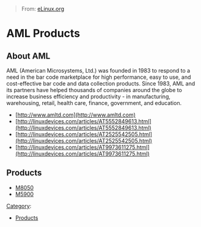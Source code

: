 > From: [eLinux.org](http://eLinux.org/AML_Products "http://eLinux.org/AML_Products")


# AML Products



## About AML

AML (American Microsystems, Ltd.) was founded in 1983 to respond to a
need in the bar code marketplace for high performance, easy to use, and
cost-effective bar code and data collection products. Since 1983, AML
and its partners have helped thousands of companies around the globe to
increase business efficiency and productivity - in manufacturing,
warehousing, retail, health care, finance, government, and education.

-   [http://www.amltd.com](http://www.amltd.com)
-   [http://linuxdevices.com/articles/AT5552849613.html](http://linuxdevices.com/articles/AT5552849613.html)
-   [http://linuxdevices.com/articles/AT2525542505.html](http://linuxdevices.com/articles/AT2525542505.html)
-   [http://linuxdevices.com/articles/AT9973611275.html](http://linuxdevices.com/articles/AT9973611275.html)

## Products

-   [M8050](http://eLinux.org/M8050 "M8050")
-   [M5900](http://eLinux.org/M5900 "M5900")


[Category](http://eLinux.org/Special:Categories "Special:Categories"):

-   [Products](http://eLinux.org/Category:Products "Category:Products")

